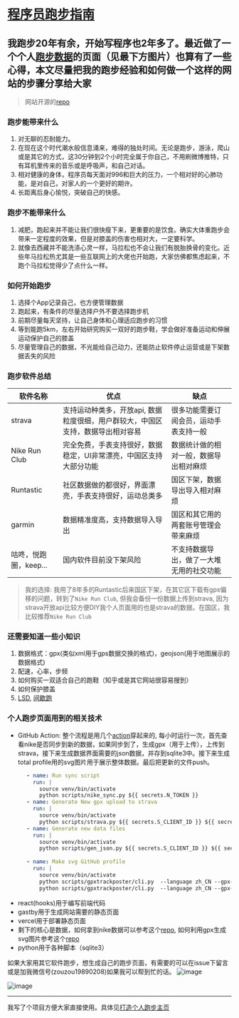 # [程序员跑步指南](https://github.com/yihong0618/gitblog/issues/178)

##  我跑步20年有余，开始写程序也2年多了。最近做了一个个人[跑步数据](https://yihong.run/running/)的页面（见最下方图片）也算有了一些心得，本文尽量把我的跑步经验和如何做一个这样的网站的步骤分享给大家
> 网站开源的[repo](https://github.com/yihong0618/blog)

### 跑步能带来什么
1. 对无聊的忍耐能力。
2. 在现在这个时代潮水般信息涌来，难得的独处时间。无论是跑步，游泳，爬山或是其它的方式，这30分钟到2个小时完全属于你自己，不用刷微博推特，只有耳机里传来的音乐或是呼吸声，和自己对话。
3. 相对健康的身体，程序员每天面对996和巨大的压力，一个相对好的心肺功能，是对自己，对家人的一个更好的期许。
4. 长距离后身心愉悦，突破自己的快感。

### 跑步不能带来什么
1. 减肥，跑起来并不能让我们很快瘦下来，更重要的是饮食。确实大体重跑步会带来一定程度的效果，但是对膝盖的伤害也相对大，一定要科学。
2. 就像去西藏并不能洗涤心灵一样，马拉松也不会让我们有脱胎换骨的变化。近些年马拉松热尤其是一些互联网上的大佬也开始跑，大家仿佛都焦虑起来，不跑个马拉松觉得少了点什么一样。

### 如何开始跑步
1. 选择个App记录自己，也方便管理数据
2. 跑起来，有条件的尽量选择户外不要选择跑步机
3. 前期尽量每天坚持，让自己身体和心理适应跑步的习惯
4. 等到能跑5km，左右开始研究购买一双好的跑步鞋，学会做好准备运动和伸展运动保护自己的膝盖
5. 尽量管理自己的数据，不光能给自己动力，还能防止软件停止运营或是下架数据丢失的风险

### 跑步软件总结
| 软件名称| 优点 | 缺点 | 
| ------- | ------- | ------- |
| strava | 支持运动种类多，开放api, 数据粒度很细，用户群较大，中国区支持，数据导出相对容易 | 很多功能需要订阅会员，运动手表支持一般 | 
| Nike Run Club | 完全免费，手表支持很好，数据稳定，UI非常漂亮，中国区支持大部分功能 | 数据统计做的相对一般，数据导出相对麻烦 | 
| Runtastic | 社区数据做的都很好，界面漂亮，手表支持很好，运动总类多 | 国区下架，数据导出导入相对麻烦 |
| garmin | 数据精准度高，支持数据导入导出 | 国区和其它用的两套账号管理会带来麻烦 |
| 咕咚，悦跑圈，keep... | 国内软件目前没下架风险 | 不支持数据导出，做了一大堆无用的社交功能 |
> 我的选择: 我用了8年多的Runtastic后来国区下架，在其它区下载有gps偏移的问题，转到了`Nike Run Club`, 但我会备份一份数据上传到strava, 因为strava开放api比较方便DIY我个人页面用的也是strava的数据。在国区，我比较推荐`Nike Run Club`

### 还需要知道一些小知识
1. 数据格式：gpx(类似xml用于gps数据交换的格式)，geojson(用于地图展示的数据格式)
2. 配速，心率，步频
3. 如何购买一双适合自己的跑鞋（知乎或是其它网站很容易搜到）
4. 如何保护膝盖
5. [LSD](https://zhuanlan.zhihu.com/p/37247397), [间歇跑](https://www.zhihu.com/question/32164806)

### 个人跑步页面用到的相关技术
- GitHub Action: 整个流程是用几个[action](https://github.com/yihong0618/blog/blob/master/.github/workflows/run_data_sync.yml)穿起来的, 每小时运行一次，首先查看nike是否同步到新的数据，如果同步到了，生成gpx（用于上传），上传到strava，接下来生成数据界面需要的json数据，并存到sqlite3中。接下来生成total profile用的svg图片用于展示整体数据。最后把更新的文件push。
```yml
      - name: Run sync script
        run: |
          source venv/bin/activate
          python scripts/nike_sync.py ${{ secrets.N_TOKEN }}
      - name: Generate New gpx upload to strava
        run: |
          source venv/bin/activate
          python scripts/strava.py ${{ secrets.S_CLIENT_ID }} ${{ secrets.S_CLIENT_SECRET }} ${{ secrets.S_REFRESH_TOKEN}}
      - name: Generate new data files
        run: |
          source venv/bin/activate
          python scripts/gen_json.py ${{ secrets.S_CLIENT_ID }} ${{ secrets.S_CLIENT_SECRET }} ${{ secrets.S_REFRESH_TOKEN}}
        
      - name: Make svg GitHub profile
        run: |
          source venv/bin/activate
          python scripts/gpxtrackposter/cli.py  --language zh_CN --gpx-dir ./GPX_OUT --title "我的跑步记录" --type github --athlete "伊洪" --special-distance 10 --special-distance2 20 --special-color yellow --special-color2 red --output assets/github.svg
          python scripts/gpxtrackposter/cli.py  --language zh_CN --gpx-dir ./GPX_OUT --title "Picked Over 10km Runs" --type grid --athlete "伊洪"  --output assets/grid.svg --min-distance 10.0 --special-color yellow --special-color2 red --special-distance 20 --special-distance2 40
```
- react(hooks)用于编写前端代码
- gastby用于生成网站需要的静态页面
- vercel用于部署静态页面
- 剩下的核心是数据，如何拿到nike数据可以参考这个[repo](https://github.com/yasoob/nrc-exporter), 如何利用gpx生成svg图片参考这个[repo](https://github.com/flopp/GpxTrackPoster)
- python用于各种脚本（sqlite3）


如果大家用其它软件跑步，想生成自己的跑步页面，有需要的可以在issue下留言或是加我微信号(zouzou19890208)如果我可以帮到忙的话。
![image](https://user-images.githubusercontent.com/15976103/90980529-7a686480-e58e-11ea-97ee-4c30a1758f8c.png)

![image](https://user-images.githubusercontent.com/15976103/90979013-8ea76400-e584-11ea-9215-dc07fca51a0b.png)

---

我写了个项目方便大家直接使用。具体见[打造个人跑步主页](https://github.com/yihong0618/running_page)